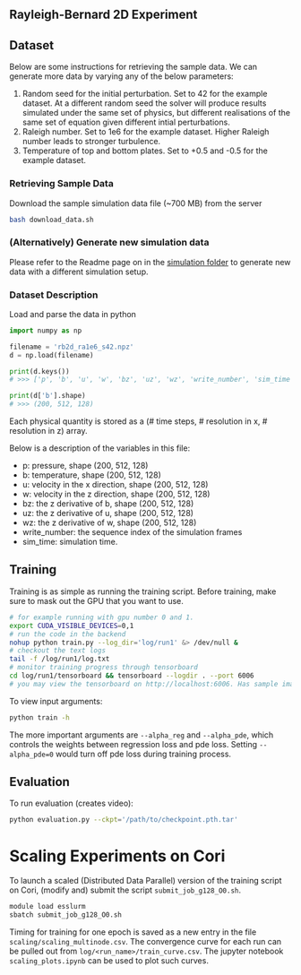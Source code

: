 ## Rayleigh-Bernard 2D Experiment

## Dataset
Below are some instructions for retrieving the sample data. We can generate more data by varying any of the below parameters:
1. Random seed for the initial perturbation. Set to 42 for the example dataset. At a different random seed the solver will produce results simulated under the same set of physics, but different realisations of the same set of equation given different intial perturbations.
2. Raleigh number. Set to 1e6 for the example dataset. Higher Raleigh number leads to stronger turbulence.
3. Temperature of top and bottom plates. Set to +0.5 and -0.5 for the example dataset.

### Retrieving Sample Data
Download the sample simulation data file (~700 MB) from the server
```bash
bash download_data.sh
```

### (Alternatively) Generate new simulation data
Please refer to the Readme page on in the [simulation folder](../../simulation/2d_rayleigh_benard) to generate new data with a different simulation setup.

### Dataset Description
Load and parse the data in python
```python
import numpy as np

filename = 'rb2d_ra1e6_s42.npz'
d = np.load(filename)

print(d.keys())
# >>> ['p', 'b', 'u', 'w', 'bz', 'uz', 'wz', 'write_number', 'sim_time']

print(d['b'].shape)
# >>> (200, 512, 128)
```
Each physical quantity is stored as a (# time steps, # resolution in x, # resolution in z) array.

Below is a description of the variables in this file:
- p: pressure, shape (200, 512, 128)
- b: temperature, shape (200, 512, 128)
- u: velocity in the x direction, shape (200, 512, 128)
- w: velocity in the z direction, shape (200, 512, 128)
- bz: the z derivative of b, shape (200, 512, 128)
- uz: the z derivative of u, shape (200, 512, 128)
- wz: the z derivative of w, shape (200, 512, 128)
- write_number: the sequence index of the simulation frames
- sim_time: simulation time.

## Training
Training is as simple as running the training script. Before training, make sure to mask out the GPU that you want to use.
```bash
# for example running with gpu number 0 and 1.
export CUDA_VISIBLE_DEVICES=0,1  
# run the code in the backend
nohup python train.py --log_dir='log/run1' &> /dev/null & 
# checkout the text logs
tail -f /log/run1/log.txt
# monitor training progress through tensorboard
cd log/run1/tensorboard && tensorboard --logdir . --port 6006
# you may view the tensorboard on http://localhost:6006. Has sample image samples and training curves etc.
```
To view input arguments:
```bash
python train -h
```
The more important arguments are `--alpha_reg` and `--alpha_pde`, which controls the weights between regression loss and pde loss. Setting `--alpha_pde=0` would turn off pde loss during training process.

## Evaluation
To run evaluation (creates video):
```bash
python evaluation.py --ckpt='/path/to/checkpoint.pth.tar'
```

# Scaling Experiments on Cori
To launch a scaled (Distributed Data Parallel) version of the training script on Cori, (modify and) submit the script `submit_job_g128_O0.sh`.
```bash
module load esslurm
sbatch submit_job_g128_O0.sh
```
Timing for training for one epoch is saved as a new entry in the file `scaling/scaling_multinode.csv`. The convergence curve for each run can be pulled out from `log/<run_name>/train_curve.csv`. The jupyter notebook `scaling_plots.ipynb` can be used to plot such curves.
